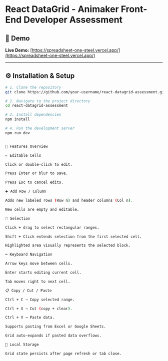 # React DataGrid - Animaker Front-End Developer Assessment


## 🚀 Demo

**Live Demo:** [https://spreadsheet-one-steel.vercel.app/](https://spreadsheet-one-steel.vercel.app/)

---

## ⚙️ Installation & Setup

```bash
# 1. Clone the repository
git clone https://github.com/your-username/react-datagrid-assessment.git

# 2. Navigate to the project directory
cd react-datagrid-assessment

# 3. Install dependencies
npm install

# 4. Run the development server
npm run dev


🧩 Features Overview

✏️ Editable Cells

Click or double-click to edit.

Press Enter or blur to save.

Press Esc to cancel edits.

➕ Add Row / Column

Adds new labeled rows (Row n) and header columns (Col n).

New cells are empty and editable.

🖱️ Selection

Click + drag to select rectangular ranges.

Shift + Click extends selection from the first selected cell.

Highlighted area visually represents the selected block.

⌨️ Keyboard Navigation

Arrow keys move between cells.

Enter starts editing current cell.

Tab moves right to next cell.

📋 Copy / Cut / Paste

Ctrl + C → Copy selected range.

Ctrl + X → Cut (copy + clear).

Ctrl + V → Paste data.

Supports pasting from Excel or Google Sheets.

Grid auto-expands if pasted data overflows.

💾 Local Storage

Grid state persists after page refresh or tab close.